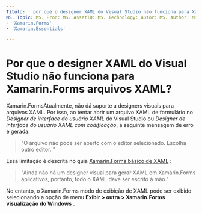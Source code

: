 ```yaml
---
Título: ' por que o designer XAML do Visual Studio não funciona para Xamarin.Forms arquivos XAML? '
MS. Topic: MS. Prod: MS. AssetID: MS. Technology: autor: MS. Author: MS. Date: no-loc:
- 'Xamarin.Forms'
- 'Xamarin.Essentials'

---
```


# <a name="why-doesnt-the-visual-studio-xaml-designer-work-for-xamarinforms-xaml-files"></a>Por que o designer XAML do Visual Studio não funciona para Xamarin.Forms arquivos XAML?

Xamarin.FormsAtualmente, não dá suporte a designers visuais para arquivos XAML. Por isso, ao tentar abrir um arquivo XAML de formulário no *Designer de interface do usuário XAML* do Visual Studio ou *Designer de interface do usuário XAML com codificação*, a seguinte mensagem de erro é gerada:

> "O arquivo não pode ser aberto com o editor selecionado. Escolha outro editor. "

Essa limitação é descrita no guia [ Xamarin.Forms básico de XAML](~/xamarin-forms/xaml/xaml-basics/index.md) :

> "Ainda não há um designer visual para gerar XAML em Xamarin.Forms aplicativos, portanto, todo o XAML deve ser escrito à mão."

No entanto, o Xamarin.Forms modo de exibição de XAML pode ser exibido selecionando a opção de menu **Exibir > outra > Xamarin.Forms visualização do Windows** .
